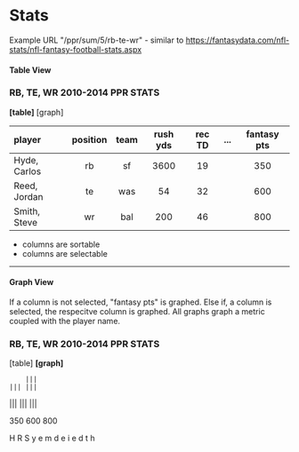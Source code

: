 # Stats


Example URL "/ppr/sum/5/rb-te-wr" - similar to https://fantasydata.com/nfl-stats/nfl-fantasy-football-stats.aspx

#### Table View

### RB, TE, WR 2010-2014 PPR STATS

**[table]** [graph]

| player | position | team | rush yds | rec TD | ... | fantasy pts |
|:------ |:--------:|:----:|:--------:|:------:| --- |:-----------:|
Hyde, Carlos | rb | sf | 3600 | 19 | | 350 
Reed, Jordan | te | was| 54  | 32 | | 600
Smith, Steve | wr | bal| 200  | 46 | | 800 

- columns are sortable
- columns are selectable

---

#### Graph View

If a column is not selected, "fantasy pts" is graphed. Else if, a column is selected, the respecitve column is graphed. All graphs graph a metric coupled with the player name.

### RB, TE, WR 2010-2014 PPR STATS

[table] **[graph]**
		
		|||
    ||| |||
||| ||| |||

350 600 800

H   R   S
y   e   m
d   e   i
e   d   t
        h